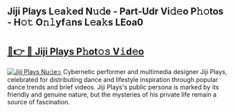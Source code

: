 ## Jiji Plays L𝚎a𝚔ed N𝚞𝚍e - Part-Udr Vi𝚍𝚎o P𝚑𝚘tos - H𝚘𝚝 O𝚗𝚕yf𝚊ns L𝚎a𝚔s LEoa0

# <h2><a href="http://kf3z1tz.oniu.top/?m=Jiji+Plays">🔗👉 🔴 Jiji Plays P𝚑ot𝚘𝚜 V𝚒d𝚎o</a></h2>

[![Jiji Plays Nu𝚍e𝚜](https://i.imgur.com/0qMVB7G.gif)](http://kf3z1tz.oniu.top/?m=Jiji+Plays)
Cybernetic performer and multimedia designer Jiji Plays, celebrated for distributing dance and lifestyle inspiration through popular dance trends and brief videos. Jiji Plays's public persona is marked by its friendly and genuine nature, but the mysteries of his private life remain a source of fascination.  
